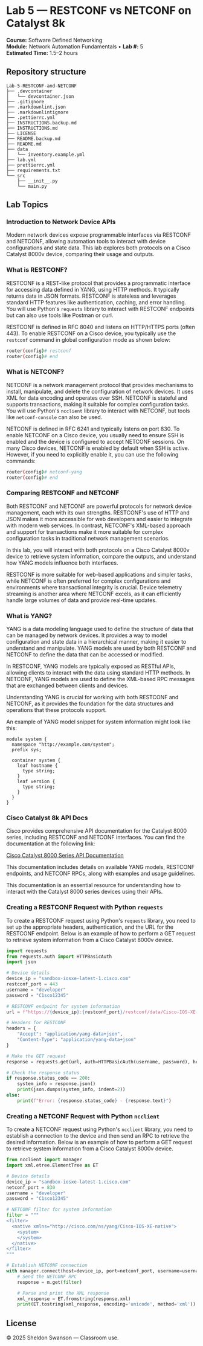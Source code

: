 # Lab 5 — RESTCONF vs NETCONF on Catalyst 8k

**Course:** Software Defined Networking  
**Module:** Network Automation Fundamentals • **Lab #:** 5  
**Estimated Time:** 1.5–2 hours

## Repository structure

```text
Lab-5-RESTCONF-and-NETCONF
├── .devcontainer
│   └── devcontainer.json
├── .gitignore
├── .markdownlint.json
├── .markdownlintignore
├── .pettierrc.yml
├── INSTRUCTIONS.backup.md
├── INSTRUCTIONS.md
├── LICENSE
├── README.backup.md
├── README.md
├── data
│   └── inventory.example.yml
├── lab.yml
├── prettierrc.yml
├── requirements.txt
└── src
    ├── __init__.py
    └── main.py
```


## Lab Topics

### Introduction to Network Device APIs
Modern network devices expose programmable interfaces via RESTCONF and NETCONF, allowing
automation tools to interact with device configurations and state data. This lab explores
both protocols on a Cisco Catalyst 8000v device, comparing their usage and outputs.


### What is RESTCONF?
RESTCONF is a REST-like protocol that provides a programmatic interface for accessing
data defined in YANG, using HTTP methods. It typically returns data in JSON formats. RESTCONF
is stateless and leverages standard HTTP features like authentication, caching, and error handling. You
will use Python's `requests` library to interact with RESTCONF endpoints but can also use tools like Postman or curl.

RESTCONF is defined in RFC 8040 and listens on HTTP/HTTPS ports (often 443). To enable RESTCONF on a Cisco device,
you typically use the `restconf` command in global configuration mode as shown below:


```bash
router(config)# restconf
router(config)# end

```

### What is NETCONF?
NETCONF is a network management protocol that provides mechanisms to install, manipulate,
and delete the configuration of network devices. It uses XML for data encoding and operates
over SSH. NETCONF is stateful and supports transactions, making it suitable for complex
configuration tasks. You will use Python's `ncclient` library to interact with NETCONF, but
tools like `netconf-console` can also be used.

NETCONF is defined in RFC 6241 and typically listens on port 830. To enable NETCONF on a Cisco device,
you usually need to ensure SSH is enabled and the device is configured to accept NETCONF sessions.
On many Cisco devices, NETCONF is enabled by default when SSH is active. However, if you need to explicitly
enable it, you can use the following commands:


```bash
router(config)# netconf-yang
router(config)# end

```

### Comparing RESTCONF and NETCONF
Both RESTCONF and NETCONF are powerful protocols for network device management, each with its
own strengths. RESTCONF's use of HTTP and JSON makes it more accessible for web developers
and easier to integrate with modern web services. In contrast, NETCONF's XML-based approach
and support for transactions make it more suitable for complex configuration tasks in traditional
network management scenarios.

In this lab, you will interact with both protocols on a Cisco Catalyst 8000v device to retrieve
system information, compare the outputs, and understand how YANG models influence both interfaces.

RESTCONF is more suitable for web-based applications and simpler tasks, while NETCONF is often preferred for
complex configurations and environments where transactional integrity is crucial. Device telemetry streaming
is another area where NETCONF excels, as it can efficiently handle large volumes of data and provide real-time updates.


### What is YANG?
YANG is a data modeling language used to define the structure of data that can be managed
by network devices. It provides a way to model configuration and state data in a hierarchical
manner, making it easier to understand and manipulate. YANG models are used by both RESTCONF
and NETCONF to define the data that can be accessed or modified.

In RESTCONF, YANG models are typically exposed as RESTful APIs, allowing clients to interact
with the data using standard HTTP methods. In NETCONF, YANG models are used to define the
XML-based RPC messages that are exchanged between clients and devices.

Understanding YANG is crucial for working with both RESTCONF and NETCONF, as it provides
the foundation for the data structures and operations that these protocols support.

An example of YANG model snippet for system information might look like this:


```yang
module system {
  namespace "http://example.com/system";
  prefix sys;

  container system {
    leaf hostname {
      type string;
    }
    leaf version {
      type string;
    }
  }
}

```

### Cisco Catalyst 8k API Docs
Cisco provides comprehensive API documentation for the Catalyst 8000 series, including
RESTCONF and NETCONF interfaces. You can find the documentation at the following link:

[Cisco Catalyst 8000 Series API Documentation](https://developer.cisco.com/docs/catalyst-8000/)

This documentation includes details on available YANG models, RESTCONF endpoints, and
NETCONF RPCs, along with examples and usage guidelines.

This documentation is an essential resource for understanding how to interact with the
Catalyst 8000 series devices using their APIs.


### Creating a RESTCONF Request with Python `requests`
To create a RESTCONF request using Python's `requests` library, you need to set up the
appropriate headers, authentication, and the URL for the RESTCONF endpoint. Below is an
example of how to perform a GET request to retrieve system information from a Cisco
Catalyst 8000v device.


```python
import requests
from requests.auth import HTTPBasicAuth
import json

# Device details
device_ip = "sandbox-iosxe-latest-1.cisco.com"
restconf_port = 443
username = "developer"
password = "C1sco12345"

# RESTCONF endpoint for system information
url = f"https://{device_ip}:{restconf_port}/restconf/data/Cisco-IOS-XE-native:native/system"

# Headers for RESTCONF
headers = {
    "Accept": "application/yang-data+json",
    "Content-Type": "application/yang-data+json"
}

# Make the GET request
response = requests.get(url, auth=HTTPBasicAuth(username, password), headers=headers, verify=False)

# Check the response status
if response.status_code == 200:
    system_info = response.json()
    print(json.dumps(system_info, indent=2))
else:
    print(f"Error: {response.status_code} - {response.text}")

```

### Creating a NETCONF Request with Python `ncclient`
To create a NETCONF request using Python's `ncclient` library, you need to establish
a connection to the device and then send an RPC to retrieve the desired information.
Below is an example of how to perform a GET request to retrieve system information
from a Cisco Catalyst 8000v device.


```python
from ncclient import manager
import xml.etree.ElementTree as ET

# Device details
device_ip = "sandbox-iosxe-latest-1.cisco.com"
netconf_port = 830
username = "developer"
password = "C1sco12345"

# NETCONF filter for system information
filter = """
<filter>
  <native xmlns="http://cisco.com/ns/yang/Cisco-IOS-XE-native">
    <system>
    </system>
  </native>
</filter>
"""

# Establish NETCONF connection
with manager.connect(host=device_ip, port=netconf_port, username=username, password=password, hostkey_verify=False) as m:
    # Send the NETCONF RPC
    response = m.get(filter)

    # Parse and print the XML response
    xml_response = ET.fromstring(response.xml)
    print(ET.tostring(xml_response, encoding='unicode', method='xml'))

```



## License
© 2025 Sheldon Swanson — Classroom use.
